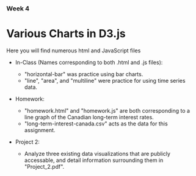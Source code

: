 ### Week 4

# Various Charts in D3.js
Here you will find numerous html and JavaScript files

* In-Class (Names corresponding to both .html and .js files):
	* "horizontal-bar" was practice using bar charts.
	* "line", "area", and "multiline" were practice for using time series data.


* Homework:
	* "homework.html" and "homework.js" are both corresponding to a line graph of the Canadian long-term interest rates. 
	* "long-term-interest-canada.csv" acts as the data for this assignment.
	
* Project 2:
	* Analyze three existing data visualizations that are publicly accessable, and detail information surrounding them in "Project_2.pdf".
